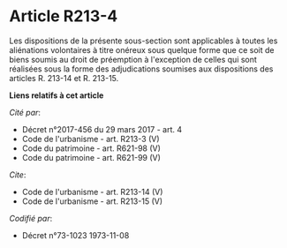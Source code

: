 # Article R213-4

Les dispositions de la présente sous-section sont applicables à toutes les aliénations volontaires à titre onéreux sous
quelque forme que ce soit de biens soumis au droit de préemption à l'exception de celles qui sont réalisées sous la forme des
adjudications soumises aux dispositions des articles R. 213-14 et R. 213-15.

**Liens relatifs à cet article**

_Cité par_:

  - Décret n°2017-456 du 29 mars 2017 - art. 4
  - Code de l'urbanisme - art. R213-3 (V)
  - Code du patrimoine - art. R621-98 (V)
  - Code du patrimoine - art. R621-99 (V)

_Cite_:

  - Code de l'urbanisme - art. R213-14 (V)
  - Code de l'urbanisme - art. R213-15 (V)

_Codifié par_:

  - Décret n°73-1023 1973-11-08
